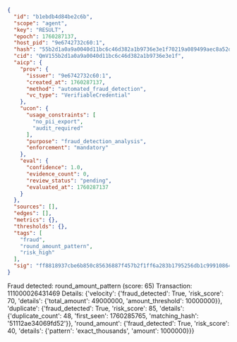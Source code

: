 ```json
{
  "id": "b1ebdb4d84be2c6b",
  "scope": "agent",
  "key": "RESULT",
  "epoch": 1760287137,
  "host_pid": "9e6742732c60:1",
  "hash": "55b2d1a0a9a0040d11bc6c46d382a1b9736e3e1f70219a089499aec8a52d1eef",
  "cid": "QmV155b2d1a0a9a0040d11bc6c46d382a1b9736e3e1f",
  "aicp": {
    "prov": {
      "issuer": "9e6742732c60:1",
      "created_at": 1760287137,
      "method": "automated_fraud_detection",
      "vc_type": "VerifiableCredential"
    },
    "ucon": {
      "usage_constraints": [
        "no_pii_export",
        "audit_required"
      ],
      "purpose": "fraud_detection_analysis",
      "enforcement": "mandatory"
    },
    "eval": {
      "confidence": 1.0,
      "evidence_count": 0,
      "review_status": "pending",
      "evaluated_at": 1760287137
    }
  },
  "sources": [],
  "edges": [],
  "metrics": {},
  "thresholds": {},
  "tags": [
    "fraud",
    "round_amount_pattern",
    "risk_high"
  ],
  "sig": "ff8818937cbe6b850c85636887f457b2f1ff6a283b1795256db1c999108646cc"
}
```

Fraud detected: round_amount_pattern (score: 65)
Transaction: 111000026431469
Details: {'velocity': {'fraud_detected': True, 'risk_score': 70, 'details': {'total_amount': 49000000, 'amount_threshold': 10000000}}, 'duplicate': {'fraud_detected': True, 'risk_score': 85, 'details': {'duplicate_count': 48, 'first_seen': 1760285765, 'matching_hash': '51112ae34069fd52'}}, 'round_amount': {'fraud_detected': True, 'risk_score': 40, 'details': {'pattern': 'exact_thousands', 'amount': 1000000}}}
